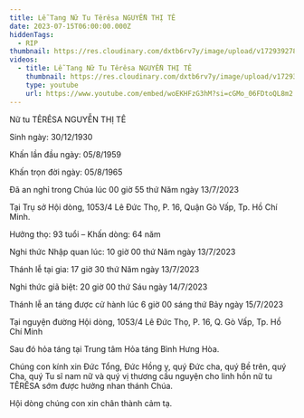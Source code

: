 ```yaml
---
title: Lễ Tang Nữ Tu Têrêsa NGUYỄN THỊ TÊ
date: 2023-07-15T06:00:00.000Z
hiddenTags:
  - RIP
thumbnail: https://res.cloudinary.com/dxtb6rv7y/image/upload/v1729392782/18_h8pd1e.jpg
videos:
  - title: Lễ Tang Nữ Tu Têrêsa NGUYỄN THỊ TÊ
    thumbnail: https://res.cloudinary.com/dxtb6rv7y/image/upload/v1729392782/18_h8pd1e.jpg
    type: youtube
    url: https://www.youtube.com/embed/woEKHFzG3hM?si=cGMo_06FDtoQL8m2
---
```



Nữ tu TÊRÊSA NGUYỄN THỊ TÊ

Sinh ngày: 30/12/1930

Khấn lần đầu ngày: 05/8/1959

Khấn trọn đời ngày: 05/8/1965

Đã an nghỉ trong Chúa lúc 00 giờ 55 thứ Năm ngày 13/7/2023 

Tại Trụ sở Hội dòng, 1053/4 Lê Đức Thọ, P. 16, Quận Gò Vấp, Tp. Hồ Chí Minh. 

Hưởng thọ: 93 tuổi – Khấn dòng: 64 năm

Nghi thức Nhập quan lúc: 10 giờ 00 thứ Năm ngày 13/7/2023

Thánh lễ tại gia: 17 giờ 30 thứ Năm ngày 13/7/2023

Nghi thức giã biệt: 20 giờ 00 thứ Sáu ngày 14/7/2023

Thánh lễ an táng được cử hành lúc 6 giờ 00 sáng thứ Bảy ngày 15/7/2023

Tại nguyện đường Hội dòng, 1053/4 Lê Đức Thọ, P. 16, Q. Gò Vấp, Tp. Hồ Chí Minh

Sau đó hỏa táng tại Trung tâm Hỏa táng Bình Hưng Hòa.   

Chúng con kính xin Đức Tổng, Đức Hồng y, quý Đức cha, quý Bề trên, quý Cha,  quý Tu sĩ nam nữ và quý vị thương cầu nguyện cho linh hồn nữ tu TÊRÊSA sớm được hưởng nhan thánh Chúa.

Hội dòng chúng con xin chân thành cảm tạ.

